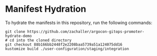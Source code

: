 # Manifest Hydration

To hydrate the manifests in this repository, run the following commands:

```shell
git clone https://github.com/zachaller/argocon-gitops-promoter-hydrate-demo
# cd into the cloned directory
git checkout 88b166bb2448f2e2208baa5739a51a124075dd16
kustomize build ./user-configuration/staging/integration
```
